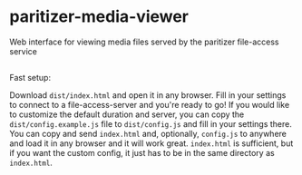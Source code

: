 # paritizer-media-viewer
Web interface for viewing media files served by the paritizer file-access service

##

Fast setup:

Download `dist/index.html` and open it in any browser. Fill in your settings to connect to a file-access-server and you're ready to go! If you would like to customize the default duration and server, you can copy the `dist/config.example.js` file to `dist/config.js` and fill in your settings there. You can copy and send `index.html` and, optionally, `config.js` to anywhere and load it in any browser and it will work great. `index.html` is sufficient, but if you want the custom config, it just has to be in the same directory as `index.html`.
